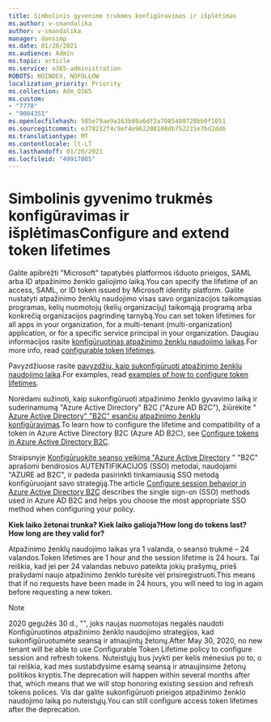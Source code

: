 ```yaml
---
title: Simbolinis gyvenimo trukmės konfigūravimas ir išplėtimas
ms.author: v-smandalika
author: v-smandalika
manager: dansimp
ms.date: 01/20/2021
ms.audience: Admin
ms.topic: article
ms.service: o365-administration
ROBOTS: NOINDEX, NOFOLLOW
localization_priority: Priority
ms.collection: Adm_O365
ms.custom:
- "7778"
- "9004351"
ms.openlocfilehash: 505e79ae9a163b89a6df2a7085480728bb0f1051
ms.sourcegitcommit: e378232f4c9ef4e962208100db752221e7bd2dd6
ms.translationtype: MT
ms.contentlocale: lt-LT
ms.lasthandoff: 01/20/2021
ms.locfileid: "49917005"
---
```

# <a name="configure-and-extend-token-lifetimes"></a><span data-ttu-id="23df1-102">Simbolinis gyvenimo trukmės konfigūravimas ir išplėtimas</span><span class="sxs-lookup"><span data-stu-id="23df1-102">Configure and extend token lifetimes</span></span>

<span data-ttu-id="23df1-103">Galite apibrėžti "Microsoft" tapatybės platformos išduoto prieigos, SAML arba ID atpažinimo ženklo galiojimo laiką.</span><span class="sxs-lookup"><span data-stu-id="23df1-103">You can specify the lifetime of an access, SAML, or ID token issued by Microsoft identity platform.</span></span> <span data-ttu-id="23df1-104">Galite nustatyti atpažinimo ženklų naudojimo visas savo organizacijos taikomąsias programas, kelių nuomotojų (kelių organizacijų) taikomąją programą arba konkrečią organizacijos pagrindinę tarnybą.</span><span class="sxs-lookup"><span data-stu-id="23df1-104">You can set token lifetimes for all apps in your organization, for a multi-tenant (multi-organization) application, or for a specific service principal in your organization.</span></span> <span data-ttu-id="23df1-105">Daugiau informacijos rasite [konfigūruotinas atpažinimo ženklų naudojimo laikas](https://docs.microsoft.com/azure/active-directory/develop/active-directory-configurable-token-lifetimes).</span><span class="sxs-lookup"><span data-stu-id="23df1-105">For more info, read [configurable token lifetimes](https://docs.microsoft.com/azure/active-directory/develop/active-directory-configurable-token-lifetimes).</span></span>

<span data-ttu-id="23df1-106">Pavyzdžiuose rasite [pavyzdžių, kaip sukonfigūruoti atpažinimo ženklų naudojimo laiką](https://docs.microsoft.com/azure/active-directory/develop/configure-token-lifetimes).</span><span class="sxs-lookup"><span data-stu-id="23df1-106">For examples, read [examples of how to configure token lifetimes](https://docs.microsoft.com/azure/active-directory/develop/configure-token-lifetimes).</span></span>

<span data-ttu-id="23df1-107">Norėdami sužinoti, kaip sukonfigūruoti atpažinimo ženklo gyvavimo laiką ir suderinamumą "Azure Active Directory" B2C ("Azure AD B2C"), žiūrėkite " [Azure Active Directory" "B2C" esančių atpažinimo ženklų konfigūravimas](https://docs.microsoft.com/azure/active-directory-b2c/configure-tokens?pivots=b2c-user-flow).</span><span class="sxs-lookup"><span data-stu-id="23df1-107">To learn how to configure the lifetime and compatibility of a token in Azure Active Directory B2C (Azure AD B2C), see [Configure tokens in Azure Active Directory B2C](https://docs.microsoft.com/azure/active-directory-b2c/configure-tokens?pivots=b2c-user-flow).</span></span>

<span data-ttu-id="23df1-108">Straipsnyje [Konfigūruokite seanso veikimą "Azure Active Directory](https://docs.microsoft.com/azure/active-directory-b2c/session-behavior?pivots=b2c-user-flow) " "B2C" aprašomi bendrosios AUTENTIFIKACIJOS (SSO) metodai, naudojami "AZURE ad B2C", ir padeda pasirinkti tinkamiausią SSO metodą konfigūruojant savo strategiją.</span><span class="sxs-lookup"><span data-stu-id="23df1-108">The article [Configure session behavior in Azure Active Directory B2C](https://docs.microsoft.com/azure/active-directory-b2c/session-behavior?pivots=b2c-user-flow) describes the single sign-on (SSO) methods used in Azure AD B2C and helps you choose the most appropriate SSO method when configuring your policy.</span></span>

<span data-ttu-id="23df1-109">**Kiek laiko žetonai trunka? Kiek laiko galioja?**</span><span class="sxs-lookup"><span data-stu-id="23df1-109">**How long do tokens last? How long are they valid for?**</span></span>

<span data-ttu-id="23df1-110">Atpažinimo ženklų naudojimo laikas yra 1 valanda, o seanso trukmė – 24 valandos.</span><span class="sxs-lookup"><span data-stu-id="23df1-110">Token lifetimes are 1 hour and the session lifetime is 24 hours.</span></span> <span data-ttu-id="23df1-111">Tai reiškia, kad jei per 24 valandas nebuvo pateikta jokių prašymų, prieš prašydami naujo atpažinimo ženklo turėsite vėl prisiregistruoti.</span><span class="sxs-lookup"><span data-stu-id="23df1-111">This means that if no requests have been made in 24 hours, you will need to log in again before requesting a new token.</span></span>

> [!NOTE]
> <span data-ttu-id="23df1-112">2020 gegužės 30 d., "", joks naujas nuomotojas negalės naudoti Konfigūruotinos atpažinimo ženklo naudojimo strategijos, kad sukonfigūruotumėte seansą ir atnaujintų žetonų.</span><span class="sxs-lookup"><span data-stu-id="23df1-112">After May 30, 2020, no new tenant will be able to use Configurable Token Lifetime policy to configure session and refresh tokens.</span></span> <span data-ttu-id="23df1-113">Nuteistųjų bus įvykti per kelis mėnesius po to, o tai reiškia, kad mes sustabdysime esamą seansą ir atnaujinsime žetonų politikos kryptis.</span><span class="sxs-lookup"><span data-stu-id="23df1-113">The deprecation will happen within several months after that, which means that we will stop honoring existing session and refresh tokens polices.</span></span> <span data-ttu-id="23df1-114">Vis dar galite sukonfigūruoti prieigos atpažinimo ženklo naudojimo laiką po nuteistųjų.</span><span class="sxs-lookup"><span data-stu-id="23df1-114">You can still configure access token lifetimes after the deprecation.</span></span>






